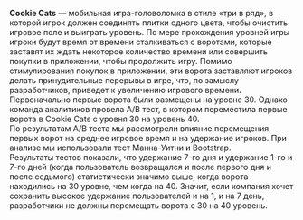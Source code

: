 __Cookie Cats__ — мобильная игра-головоломка в стиле «три в ряд», в которой игрок должен соединять плитки одного цвета, чтобы очистить игровое поле и выиграть уровень.  По мере прохождения уровней игры игроки будут время от времени сталкиваться с воротами, которые заставят их ждать некоторое количество времени или совершить покупки в приложении, чтобы продолжить игру. Помимо стимулирования покупок в приложении, эти ворота заставляют игроков делать принудительные перерывы в игре, что, по замыслу разработчиков, приведет к увеличению игрового времени.<br />
Первоначально первые ворота были размещены на уровне 30. Однако команда аналитиков провела A/B тест, в котором переместила первые ворота в Cookie Cats с уровня 30 на уровень 40. <br />
По результатам A/B теста мы рассмотрели влияние перемещения первых ворот на среднее игровое время и на удержание игроков. При анализе мы использовали тест Манна-Уитни и Bootstrap. <br />
Результаты тестов показали, что удержание 7-го дня и удержание 1-го и 7-го дней (когда пользователь возвращался и после первого дня и после седьмого) статистически значимо выше, когда ворота находились на 30 уровне, чем когда на 40. Значит, если компания хочет сохранить высокое удержание пользователей и на 1, и на 7 день, разработчики не должны перемещать ворота с 30 на 40 уровень.

